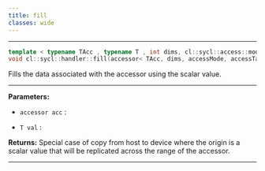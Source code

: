 ```yaml
---
title: fill
classes: wide
---
```



---

```cpp
template < typename TAcc , typename T , int dims, cl::sycl::access::mode accessMode, cl::sycl::access::target accessTarget, access::placeholder isPlaceholder, COMPUTECPP_ENABLE_IF(TAcc,(detail::can_copy_types< T, TAcc >::value && detail::is_write_mode< accessMode >::value))  >
void cl::sycl::handler::fill(accessor< TAcc, dims, accessMode, accessTarget, isPlaceholder > acc, T val)
```


Fills the data associated with the accessor using the scalar value. 


---
**Parameters:**

 - `accessor acc`
: 

 - `T val`
: 

**Returns:** Special case of copy from host to device where the origin is a scalar value that will be replicated across the range of the accessor. 

---
